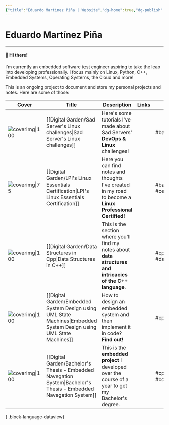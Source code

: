 ```yaml
---
{"title":"Eduardo Martinez Piña | Website","dg-home":true,"dg-publish":true,"dg-note-icon":"signpost","dg-pinned":true,"dg-hide-in-graph":true,"cssClasses":["cards","cards-cols-3","cards-cover","cards-cover-no-border","cards-title-hide-icons"],"dg-metatags":{"description":"Eduardo Piña is an Embedded Software Test Engineer focused in Software Development and Linux","og:description":"Eduardo Piña is an Embedded Software Test Engineer focused in Software Development and Linux"},"created":"2023-01-02T21:30:15+06:00","updated":"2024-11-04T08:14:15+06:00","permalink":"/the-threshold/","metatags":{"description":"Eduardo Piña is an Embedded Software Test Engineer focused in Software Development and Linux","og:description":"Eduardo Piña is an Embedded Software Test Engineer focused in Software Development and Linux"},"hideInGraph":true,"pinned":true,"contentClasses":"cards cards-cols-3 cards-cover cards-cover-no-border cards-title-hide-icons","tags":["gardenEntry"],"dgPassFrontmatter":true,"noteIcon":"signpost"}
---
```



# Eduardo Martínez Piña
---
#### 👋 Hi there!
I'm currently an embedded software test engineer aspiring to take the leap into developing professionally. I focus mainly on Linux, Python, C++, Embedded Systems, Operating Systems, the Cloud and more!

This is an ongoing project to document and store my personal projects and notes. Here are some of those:

| Cover                                                                                                         | Title                                                                                          | Description                                                                                                    | Links   | Tags                     |
| ------------------------------------------------------------------------------------------------------------- | ---------------------------------------------------------------------------------------------- | -------------------------------------------------------------------------------------------------------------- | ------- | ------------------------ |
| ![coverimg\|100](https://ewardq.vercel.app/img/user/Digital%20Garden/Icons-and-images/SadServers-icon-2.png)  | [[Digital Garden/Sad Server's Linux challenges\|Sad Server's Linux challenges]]                | Here's some tutorials I've made about Sad Servers' **DevOps & Linux** challenges!                              |         | #bash #git               |
| ![coverimg\|75](https://ewardq.vercel.app/img/user/Digital%20Garden/Icons-and-images/Tux2_green.png)         | [[Digital Garden/LPI's Linux Essentials Certification\|LPI's Linux Essentials Certification]]  | Here you can find notes and thoughts I've created in my road to become a **Linux Professional Certified!**     |         | #bash #certification     |
| ![coverimg\|100](https://ewardq.vercel.app/img/user/Digital%20Garden/Icons-and-images/Cpp%20modified.png)     | [[Digital Garden/Data Structures in Cpp\|Data Structures in C++]]                              | This is the section where you'll find my notes about **data structures and intricacies of the C++ language**.  |         | #cpp #dataStructures     |
| ![coverimg\|100](https://ewardq.vercel.app/img/user/Digital%20Garden/Icons-and-images/UML.png)                | [[Digital Garden/Embedded System Design using UML State Machines\|Embedded System Design using UML State Machines]]                             | How to design an embedded system and then implement it in code? **Find out!**  |         | #cpp     |
| ![coverimg\|100](https://user-images.githubusercontent.com/72580785/174127072-ced03c71-d4f8-4e68-b0a6-a4794c3fb9c8.png)                | [[Digital Garden/Bachelor's Thesis - Embedded Navegation System\|Bachelor's Thesis - Embedded Navegation System]]                            | This is the **embedded project** I developed over the course of a year to get my Bachelor's degree.  |         | #cpp  #controlTheory  |

{ .block-language-dataview}